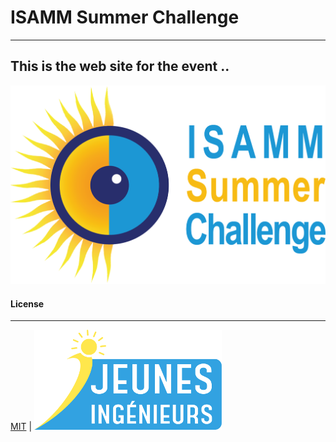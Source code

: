 # ISAMM Summer Challenge
---
## This is the web site for the event .. 
  ![logo-event](assets/images/LOGO.png)
#### License
---
[MIT](https://choosealicense.com/licenses/mit/)  | ![logo-club](assets/images/J2I.png)


